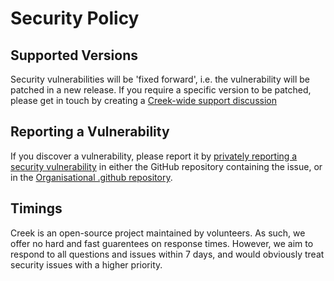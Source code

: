 # Security Policy

## Supported Versions

Security vulnerabilities will be 'fixed forward', i.e. the vulnerability will be patched in a new release.
If you require a specific version to be patched, please get in touch by creating a [Creek-wide support discussion](https://github.com/orgs/creek-service/discussions/new?category=support)

## Reporting a Vulnerability

If you discover a vulnerability, please report it by [privately reporting a security vulnerability](https://docs.github.com/en/code-security/security-advisories/guidance-on-reporting-and-writing/privately-reporting-a-security-vulnerability#privately-reporting-a-security-vulnerability) in either the GitHub repository containing the issue, or in the [Organisational .github repository](https://github.com/creek-service/.github/security/advisories/new).

## Timings

Creek is an open-source project maintained by volunteers. As such, we offer no hard and fast guarentees on response times. However, we aim to respond to all questions and issues within 7 days, and would obviously treat security issues with a higher priority.

